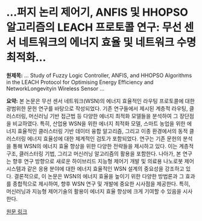 # …퍼지 논리 제어기, ANFIS 및 HHOPSO 알고리즘의 LEACH 프로토콜 연구: 무선 센서 네트워크의 에너지 효율 및 네트워크 수명 최적화…

**원제목:** … Study of Fuzzy Logic Controller, ANFIS, and HHOPSO Algorithms in the LEACH Protocol for Optimising Energy Efficiency and NetworkLongevityin Wireless Sensor …

**요약:** 본 논문은 무선 센서 네트워크(WSN)의 에너지 효율적인 라우팅 프로토콜에 대한 광범위한 문헌 연구를 바탕으로 작성되었다.  기존 연구들에서 제시된 계층적 라우팅, 클러스터링, 머신러닝 기반 접근법 등 다양한 에너지 최적화 모델들을 분석하여 그 장단점을 비교하였다. 특히,  산업용 WSN을 위한 에너지 최적화 모델, 스마트 농업을 위한 에너지 효율적인 클러스터링 기반 데이터 융합 알고리즘, 그리고 이종 환경에서의 동적 클러스터링 에너지 효율성에 대한 체계적인 검토가 포함되었다.  연구는 기존 문헌의 분석을 통해 WSN의 에너지 효율 향상을 위한 다양한 전략들을 제시하고 있다.  이는 계층적 구조, 클러스터링 기법, 그리고 머신러닝 알고리즘의 활용을 포함한다.  나아가,  본 연구는 향후 연구 방향으로  새로운 하이브리드 지능형 제어기 개발 및 의료용 나노로봇 제어 시스템과 같은 응용 분야에 대한  에너지 효율적인 WSN 설계의 중요성을 강조하고 있다.  결론적으로, 이 논문은 WSN의 에너지 효율을 높이기 위한 다양한 방법론과  그 효과를 종합적으로 제시하여,  향후 WSN 연구 및 개발에 중요한 시사점을 제공한다.  특히,  머신러닝과 지능형 제어기술의 활용이 에너지 효율 향상에 크게 기여할 수 있음을 시사한다.

[원문 링크](https://pubs2.ascee.org/index.php/IJRCS/article/view/1918)
